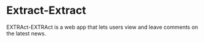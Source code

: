 # Extract-Extract
EXTRAct-EXTRAct is a web app that lets users view and leave comments on the latest news.
